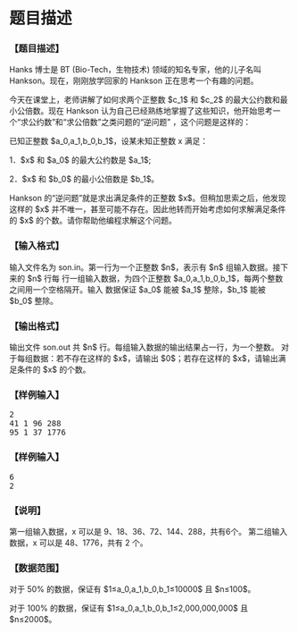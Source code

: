 # 题目描述


<h3>
【题目描述】
</h3>
<p>
Hanks 博士是 BT (Bio-Tech，生物技术)  领域的知名专家，他的儿子名叫 Hankson。现在，刚刚放学回家的 Hankson 正在思考一个有趣的问题。
</p>
<p>
今天在课堂上，老师讲解了如何求两个正整数 $c_1$ 和 $c_2$ 的最大公约数和最小公倍数。现在 Hankson 认为自己已经熟练地掌握了这些知识，他开始思考一个“求公约数”和“求公倍数”之类问题的“逆问题” ，这个问题是这样的：
</p>
<p>
已知正整数 $a_0,a_1,b_0,b_1$，设某未知正整数 x 满足：
</p>
<p>
1．$x$ 和 $a_0$ 的最大公约数是 $a_1$;
</p>
<p>
2．$x$ 和 $b_0$ 的最小公倍数是 $b_1$。
</p>
<p>
Hankson 的“逆问题”就是求出满足条件的正整数 $x$。但稍加思索之后，他发现这样的 $x$ 并不唯一，甚至可能不存在。因此他转而开始考虑如何求解满足条件的 $x$ 的个数。请你帮助他编程求解这个问题。
</p>
<h3>
【输入格式】
</h3>
<p>
输入文件名为 son.in。第一行为一个正整数 $n$，表示有 $n$ 组输入数据。接下来的 $n$ 行每
行一组输入数据，为四个正整数 $a_0,a_1,b_0,b_1$，每两个整数之间用一个空格隔开。输入
数据保证 $a_0$ 能被 $a_1$ 整除，$b_1$ 能被 $b_0$ 整除。
</p>
<h3>
【输出格式】
</h3>
<p>
输出文件 son.out 共 $n$ 行。每组输入数据的输出结果占一行，为一个整数。 
对于每组数据：若不存在这样的 $x$，请输出 $0$；若存在这样的 $x$，请输出满足条件的 $x$ 的个数。
</p>
<h3>
【样例输入】
</h3>
<pre>2 
41 1 96 288 
95 1 37 1776
</pre>
<h3>
【样例输入】
</h3>
<pre>6 
2
</pre>
<h3>
【说明】
</h3>
<p>
第一组输入数据，x 可以是 9、18、36、72、144、288，共有6个。
第二组输入数据，x 可以是 48、1776，共有 2 个。
</p>
<h3>
【数据范围】
</h3>
<p>
对于 50% 的数据，保证有 $1≤a_0,a_1,b_0,b_1≤10000$ 且 $n≤100$。
</p>
<p>
对于 100% 的数据，保证有 $1≤a_0,a_1,b_0,b_1≤2,000,000,000$ 且 $n≤2000$。
</p>
